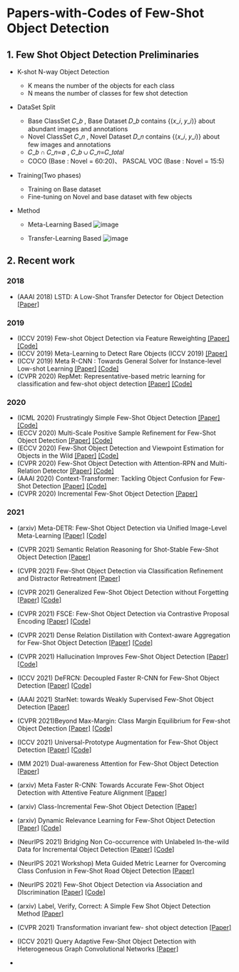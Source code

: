 # Papers-with-Codes of Few-Shot Object Detection 


## 1. Few Shot Object Detection Preliminaries
* K-shot N-way Object Detection
  - K means  the number of the objects for each class
  - N means the number of classes for few shot detection
* DataSet Split 
  - Base ClassSet 𝐶_𝑏 , Base Dataset 𝐷_𝑏 contains {(𝑥_𝑖, 𝑦_𝑖)} about abundant images and annotations
  - Novel ClassSet 𝐶_𝑛  , Novel Dataset 𝐷_𝑛 contains {(𝑥_𝑖, 𝑦_𝑖)} about few images and annotations
  - 𝐶_𝑏 ∩ 𝐶_𝑛=∅ , 𝐶_𝑏 ∪ 𝐶_𝑛=𝐶_𝑡𝑜𝑡𝑎𝑙 
  - COCO (Base : Novel = 60:20)、 PASCAL VOC (Base : Novel = 15:5)
* Training(Two phases)
  - Training on Base dataset
  - Fine-tuning on Novel and base dataset with few objects

* Method
  - Meta-Learning Based
  ![image](https://user-images.githubusercontent.com/47490392/131458670-89e7e75e-433a-4aea-8b23-a01ee85a1b54.png)

  - Transfer-Learning Based
  ![image](https://user-images.githubusercontent.com/47490392/131458759-824a1385-a276-4e99-be93-4d0d73cf5885.png)


## 2. Recent work
###  2018

  - (AAAI 2018) LSTD: A Low-Shot Transfer Detector for Object Detection  [[Paper]](https://arxiv.org/pdf/1803.01529.pdf)

### 2019
  - (ICCV 2019) Few-shot Object Detection via Feature Reweighting [[Paper]](https://openaccess.thecvf.com/content_ICCV_2019/papers/Kang_Few-Shot_Object_Detection_via_Feature_Reweighting_ICCV_2019_paper.pdf) [[Code]](https://github.com/bingykang/Fewshot_Detection)
  - (ICCV 2019) Meta-Learning to Detect Rare Objects (ICCV 2019) [[Paper]](https://openaccess.thecvf.com/content_ICCV_2019/papers/Wang_Meta-Learning_to_Detect_Rare_Objects_ICCV_2019_paper.pdf) 
  - (ICCV 2019) Meta R-CNN : Towards General Solver for Instance-level Low-shot Learning [[Paper]](https://openaccess.thecvf.com/content_ICCV_2019/papers/Yan_Meta_R-CNN_Towards_General_Solver_for_Instance-Level_Low-Shot_Learning_ICCV_2019_paper.pdf) [[Code]](https://github.com/yanxp/MetaR-CNN)
  - (CVPR 2020) RepMet: Representative-based metric learning for classification and few-shot object detection [[Paper]](https://openaccess.thecvf.com/content_CVPR_2019/papers/Karlinsky_RepMet_Representative-Based_Metric_Learning_for_Classification_and_Few-Shot_Object_Detection_CVPR_2019_paper.pdf) [[Code]](https://github.com/jshtok/RepMet)
  
### 2020
  - (ICML 2020) Frustratingly Simple Few-Shot Object Detection  [[Paper]](https://arxiv.org/pdf/2003.06957.pdf) [[Code]](https://github.com/ucbdrive/few-shot-object-detection)
  - (ECCV 2020) Multi-Scale Positive Sample Refinement for Few-Shot Object Detection [[Paper]](https://arxiv.org/pdf/2007.09384.pdf) [[Code]](https://github.com/jiaxi-wu/MPSR)
  - (ECCV 2020) Few-Shot Object Detection and Viewpoint Estimation for Objects in the Wild [[Paper]](https://arxiv.org/pdf/2007.12107.pdf) [[Code]](https://github.com/YoungXIAO13/FewShotDetection)
  - (CVPR 2020) Few-Shot Object Detection with Attention-RPN and Multi-Relation Detector [[Paper]](https://openaccess.thecvf.com/content_CVPR_2020/papers/Fan_Few-Shot_Object_Detection_With_Attention-RPN_and_Multi-Relation_Detector_CVPR_2020_paper.pdf) [[Code]](https://github.com/fanq15/FewX)
  - (AAAI 2020) Context-Transformer: Tackling Object Confusion for Few-Shot Detection [[Paper]](https://arxiv.org/pdf/2003.07304.pdf) [[Code]](https://github.com/Ze-Yang/Context-Transformer)
  - (CVPR 2020) Incremental Few-Shot Object Detection  [[Paper]](https://openaccess.thecvf.com/content_CVPR_2020/papers/Perez-Rua_Incremental_Few-Shot_Object_Detection_CVPR_2020_paper.pdf)

### 2021
  - (arxiv) Meta-DETR: Few-Shot Object Detection via Unified Image-Level Meta-Learning [[Paper]](http://arxiv.org/abs/2103.11731) [[Code]](https://github.com/ZhangGongjie/Meta-DETR)
  - (CVPR 2021) Semantic Relation Reasoning for Shot-Stable Few-Shot Object Detection [[Paper]](https://openaccess.thecvf.com/content/CVPR2021/papers/Zhu_Semantic_Relation_Reasoning_for_Shot-Stable_Few-Shot_Object_Detection_CVPR_2021_paper.pdf)
  - (CVPR 2021) Few-Shot Object Detection via Classification Refinement and Distractor Retreatment [[Paper]](https://openaccess.thecvf.com/content/CVPR2021/papers/Li_Few-Shot_Object_Detection_via_Classification_Refinement_and_Distractor_Retreatment_CVPR_2021_paper.pdf) 
  - (CVPR 2021) Generalized Few-Shot Object Detection without Forgetting  [[Paper]](https://github.com/Megvii-BaseDetection/GFSD) [[Code]](https://arxiv.org/pdf/2105.09491.pdf)
  - (CVPR 2021) FSCE: Few-Shot Object Detection via Contrastive Proposal Encoding [[Paper]](https://arxiv.org/pdf/2103.05950.pdf) [[Code]](https://github.com/MegviiDetection/FSCE)
  - (CVPR 2021) Dense Relation Distillation with Context-aware Aggregation for Few-Shot Object Detection [[Paper]](https://openaccess.thecvf.com/content/CVPR2021/papers/Hu_Dense_Relation_Distillation_With_Context-Aware_Aggregation_for_Few-Shot_Object_Detection_CVPR_2021_paper.pdf) [[Code]](https://github.com/hzhupku/DCNet)
  - (CVPR 2021) Hallucination Improves Few-Shot Object Detection [[Paper]](https://openaccess.thecvf.com/content/CVPR2021/papers/Zhang_Hallucination_Improves_Few-Shot_Object_Detection_CVPR_2021_paper.pdf) [[Code]](https://github.com/pppplin/HallucFsDet)
  - (ICCV 2021) DeFRCN: Decoupled Faster R-CNN for Few-Shot Object Detection [[Paper]](https://arxiv.org/pdf/2108.09017.pdf) [[Code]](https://github.com/er-muyue/DeFRCN)
  - (AAAI 2021) StarNet: towards Weakly Supervised Few-Shot Object Detection [[Paper]](https://arxiv.org/pdf/2003.06798.pdf)
  - (CVPR 2021)Beyond Max-Margin: Class Margin Equilibrium for Few-shot Object Detection [[Paper]](https://openaccess.thecvf.com/content/CVPR2021/papers/Li_Beyond_Max-Margin_Class_Margin_Equilibrium_for_Few-Shot_Object_Detection_CVPR_2021_paper.pdf) [[Code]](https://github.com/Bohao-Lee/CME)
  - (ICCV 2021) Universal-Prototype Augmentation for Few-Shot Object Detection [[Paper]](https://arxiv.org/pdf/2103.01077.pdf) [[Code]](https://github.com/AmingWu/UP-FSOD)
  - (MM 2021) Dual-awareness Attention for Few-Shot Object Detection [[Paper]](https://arxiv.org/pdf/2102.12152.pdf) 
  - (arxiv) Meta Faster R-CNN: Towards Accurate Few-Shot Object Detection with Attentive Feature Alignment [[Paper]](https://arxiv.org/pdf/2104.07719.pdf)
  - (arxiv) Class-Incremental Few-Shot Object Detection [[Paper]](https://arxiv.org/pdf/2105.07637.pdf)
  - (arxiv) Dynamic Relevance Learning for Few-Shot Object Detection [[Paper]](https://arxiv.org/ftp/arxiv/papers/2108/2108.02235.pdf) [[Code]](https://github.com/liuweijie19980216/DRL-for-FSOD)
  - (NeurIPS 2021) Bridging Non Co-occurrence with Unlabeled In-the-wild Data for Incremental Object Detection [[Paper]](https://arxiv.org/pdf/2110.15017v1.pdf) [[Code]](https://github.com/dongnana777/Bridging-Non-Co-occurrence)
  - (NeurIPS 2021 Workshop) Meta Guided Metric Learner for Overcoming Class Confusion in Few-Shot Road Object Detection [[Paper]](https://arxiv.org/pdf/2110.15074v1.pdf)

  - (NeurIPS 2021) Few-Shot Object Detection via Association and DIscrimination [[Paper]](https://papers.nips.cc/paper/2021/file/8a1e808b55fde9455cb3d8857ed88389-Paper.pdf) [[Code]](https://github.com/yhcao6/FADI)
  - (arxiv) Label, Verify, Correct: A Simple Few Shot Object Detection Method [[Paper]](https://arxiv.org/pdf/2112.05749.pdf)
  - (CVPR 2021) Transformation invariant few- shot object detection [[Paper]](https://openaccess.thecvf.com/content/CVPR2021/papers/Li_Transformation_Invariant_Few-Shot_Object_Detection_CVPR_2021_paper.pdf)
  - (ICCV 2021) Query Adaptive Few-Shot Object Detection with Heterogeneous Graph Convolutional Networks [[Paper]](https://openaccess.thecvf.com/content/ICCV2021/papers/Han_Query_Adaptive_Few-Shot_Object_Detection_With_Heterogeneous_Graph_Convolutional_Networks_ICCV_2021_paper.pdf)
  - 

